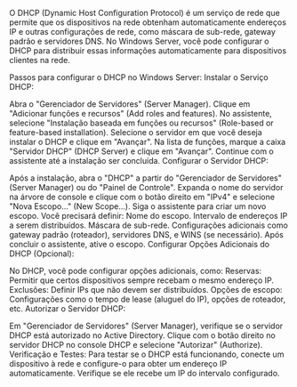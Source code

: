 O DHCP (Dynamic Host Configuration Protocol) é um serviço de rede que permite que os dispositivos na rede obtenham automaticamente endereços IP e outras configurações de rede, como máscara de sub-rede, gateway padrão e servidores DNS. No Windows Server, você pode configurar o DHCP para distribuir essas informações automaticamente para dispositivos clientes na rede.

Passos para configurar o DHCP no Windows Server:
Instalar o Serviço DHCP:

Abra o "Gerenciador de Servidores" (Server Manager).
Clique em "Adicionar funções e recursos" (Add roles and features).
No assistente, selecione "Instalação baseada em funções ou recursos" (Role-based or feature-based installation).
Selecione o servidor em que você deseja instalar o DHCP e clique em "Avançar".
Na lista de funções, marque a caixa "Servidor DHCP" (DHCP Server) e clique em "Avançar".
Continue com o assistente até a instalação ser concluída.
Configurar o Servidor DHCP:

Após a instalação, abra o "DHCP" a partir do "Gerenciador de Servidores" (Server Manager) ou do "Painel de Controle".
Expanda o nome do servidor na árvore de console e clique com o botão direito em "IPv4" e selecione "Nova Escopo..." (New Scope...).
Siga o assistente para criar um novo escopo. Você precisará definir:
Nome do escopo.
Intervalo de endereços IP a serem distribuídos.
Máscara de sub-rede.
Configurações adicionais como gateway padrão (roteador), servidores DNS, e WINS (se necessário).
Após concluir o assistente, ative o escopo.
Configurar Opções Adicionais do DHCP (Opcional):

No DHCP, você pode configurar opções adicionais, como:
Reservas: Permitir que certos dispositivos sempre recebam o mesmo endereço IP.
Exclusões: Definir IPs que não devem ser distribuídos.
Opções de escopo: Configurações como o tempo de lease (aluguel do IP), opções de roteador, etc.
Autorizar o Servidor DHCP:

Em "Gerenciador de Servidores" (Server Manager), verifique se o servidor DHCP está autorizado no Active Directory.
Clique com o botão direito no servidor DHCP no console DHCP e selecione "Autorizar" (Authorize).
Verificação e Testes:
Para testar se o DHCP está funcionando, conecte um dispositivo à rede e configure-o para obter um endereço IP automaticamente. Verifique se ele recebe um IP do intervalo configurado.
